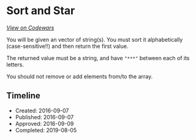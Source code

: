 # Sort and Star
[*View on Codewars*](https://www.codewars.com/kata/sort-and-star)

You will be given an vector of string(s). You must sort it alphabetically (case-sensitive!!) and then return the first value.

The returned value must be a string, and have `"***"` between each of its letters.

You should not remove or add elements from/to the array.

## Timeline
- Created: 2016-09-07
- Published: 2016-09-07
- Approved: 2016-09-09
- Completed: 2019-08-05